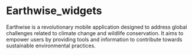 # Earthwise_widgets
Earthwise is a revolutionary mobile application designed to address global challenges related to climate change and wildlife conservation. It aims to empower users by providing tools and information to contribute towards sustainable environmental practices.
